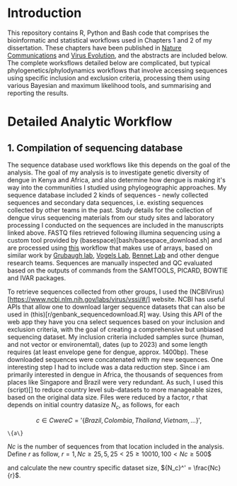 # Introduction
This repository contains R, Python and Bash code that comprises the bioinformatic and statistical workflows used in Chapters 1 and 2 of my dissertation. These chapters have been published in [Nature Communications](https://www.nature.com/articles/s41467-024-51018-0) and [Virus Evolution](https://academic.oup.com/ve/article/11/1/veae116/7934600), and the abstracts are included below. The complete worksflows detailed below are complicated, but typical phylogenetics/phylodynamics workflows that involve accessing sequences using specific inclusion and exclusion criteria, processing them using various Bayesian and maximum likelihood tools, and summarising and reporting the results. 

# Detailed Analytic Workflow

## 1. Compilation of sequencing database

The sequence database used workflows like this depends on the goal of the analysis. The goal of my analysis is to investigate genetic diversity of dengue in Kenya and Africa, and also determine how dengue is making it's way into the communities I studied using phylogeographic approaches. My sequence database included 2 kinds of sequences - newly collected sequences and secondary data sequences, i.e. existing sequences collected by other teams in the past. Study details for the collection of dengue virus sequencing materials from our study sites and laboratory processing I conducted on the sequences are included in the manuscripts linked above. FASTQ files retrieved following illumina sequencing using a custom tool provided by (basespace)[bash/basespace_download.sh] and are processed using [this](bash/denv_singlesample_analysis.sh) workflow that makes use of arrays, based on similar work by [Grubaugh lab](https://grubaughlab.com/), [Vogels Lab](https://vogelslab.com/), [Bennet Lab](https://www.calacademy.org/staff-member/shannon-bennett-phd) and other dengue research teams. Sequences are manually inspected and QC evaluated based on the outputs of commands from the SAMTOOLS, PICARD, BOWTIE and IVAR packages. 

To retrieve sequences collected from other groups, I used the (NCBIVirus)[https://www.ncbi.nlm.nih.gov/labs/virus/vssi/#/] website. NCBI has useful APIs that allow one to download larger sequence datasets that can also be used in (this)[r/genbank_sequencedownload.R] way. Using this API of the web app they have you cna select sequences based on your inclusion and exclusion criteria, with the goal of creating a comprehensive but unbiased sequencing dataset. My inclusion criteria included samples surce (human, and not vector or environemtal), dates (up to 2023) and some length requires (at least envelope gene for dengue, approx. 1400bp). These downloaded sequences were concatenated with my new sequences. One interesting step I had to include was a data reduction step. Since i am primarily interested in dengue in Africa, the thousands of sequences from places like Singapore and Brazil were very redundant. As such, I used this (script)[] to reduce country level sub-datasets to more manageable sizes, based on the original data size. Files were reduced by a factor, $r$ that depends on initial country datasize $N_c$, as follows, for each

$$ c \in C were C = '\{Brazil, Colombia, Thailand, Vietnam, . . .\}', $$

`\{a\}`

$Nc$ is the number of sequences from that location included in the analysis. Define $r$ as follow, 
$r = {1, Nc \geq 25, 
       5, 25 < 25 \geq 100
       10, 100 < Nc \geq 500}$$

and calculate the new country specific dataset size, ${N_c}^' = \frac{Nc}{r}$.
